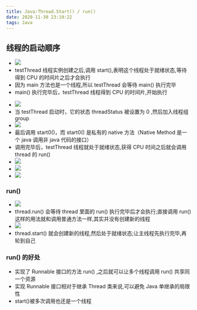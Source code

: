 ```yaml
---
title: Java:Thread.Start() / run()
date: 2020-11-30 23:19:22
tags: Java
---
```


## 线程的启动顺序 
- ![](/images/JavaStartRun/1.png)
- testThread 线程实例创建之后,调用 start(),表明这个线程处于就绪状态,等待得到 CPU 的时间片之后才会执行
- 因为 main 方法也是一个线程,所以 testThread 会等待 main() 执行完毕
- main() 执行完毕后，testThread 线程得到 CPU 的时间片,开始执行
<!-- more -->
- ![](/images/JavaStartRun/2.png)
- 当 testThread 启动时，它的状态 threadStatus 被设置为 0 ,然后加入线程组 group
- ![](/images/JavaStartRun/3.png)
- 最后调用 start0()，而 start0() 是私有的 native 方法（Native Method 是一个 java 调用非 java 代码的接口）
- 调用完毕后，testThread 线程就处于就绪状态,获得 CPU 时间之后就会调用 thread 的 run()
- ![](/images/JavaStartRun/5.png)
- ![](/images/JavaStartRun/4.png)
- ![](/images/JavaStartRun/6.png)

### run()
- ![](/images/JavaStartRun/7.png)
- thread.run() 会等待 thread 里面的 run() 执行完毕后才会执行;直接调用 run() 这样的用法就和调用普通方法一样,其实并没有创建新的线程
- ![](/images/JavaStartRun/8.png)
- thread.start() 就会创建新的线程,然后处于就绪状态;让主线程先执行完毕,再轮到自己

### run() 的好处
- 实现了 Runnable 接口的方法 run() ,之后就可以让多个线程调用 run() 共享同一个资源
- 实现 Runnable 接口相对于继承 Thread 类来说,可以避免 Java 单继承的局限性
- start()被多次调用也还是一个线程